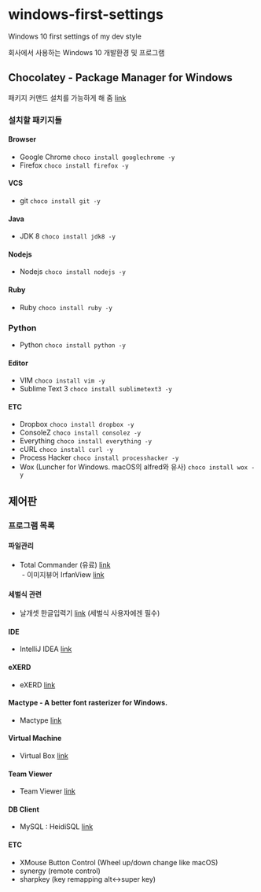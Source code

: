 # windows-first-settings
Windows 10 first settings of my dev style

회사에서 사용하는 Windows 10 개발환경 및 프로그램

## Chocolatey - Package Manager for Windows

패키지 커맨드 설치를 가능하게 해 줌 [link](https://chocolatey.org/)

### 설치할 패키지들 

#### Browser
  - Google Chrome ```choco install googlechrome -y```
  - Firefox ```choco install firefox -y```

#### VCS
  - git ```choco install git -y```

#### Java
  - JDK 8 ```choco install jdk8 -y```

#### Nodejs
  - Nodejs ```choco install nodejs -y```

#### Ruby
  - Ruby ```choco install ruby -y```

### Python
  - Python ```choco install python -y```

#### Editor
  - VIM ```choco install vim -y```
  - Sublime Text 3 ```choco install sublimetext3 -y```

#### ETC
  - Dropbox ```choco install dropbox -y```
  - ConsoleZ ```choco install consolez -y```
  - Everything ```choco install everything -y```
  - cURL ```choco install curl -y```
  - Process Hacker ```choco install processhacker -y```
  - Wox (Luncher for Windows. macOS의 alfred와 유사) ```choco install wox -y```
## 제어판

### 프로그램 목록

#### 파일관리
- Total Commander (유료) [link](http://www.ghisler.com/)   
  - 이미지뷰어 IrfanView [link](http://www.irfanview.com/)

#### 세벌식 관련
- 날개셋 한글입력기 [link](http://moogi.new21.org/prg4.html) (세벌식 사용자에겐 필수)

#### IDE
- IntelliJ IDEA [link](https://www.jetbrains.com/idea/)

#### eXERD
- eXERD [link](http://ko.exerd.com/)

#### Mactype - A better font rasterizer for Windows. 
- Mactype [link](https://github.com/snowie2000/mactype)

#### Virtual Machine
- Virtual Box [link](https://www.virtualbox.org/)

#### Team Viewer
- Team Viewer [link](https://https://www.teamviewer.com/ko/)

#### DB Client
- MySQL : HeidiSQL [link](http://www.heidisql.com/)

#### ETC
- XMouse Button Control (Wheel up/down change like macOS)
- synergy (remote control)
- sharpkey (key remapping alt<->super key)

